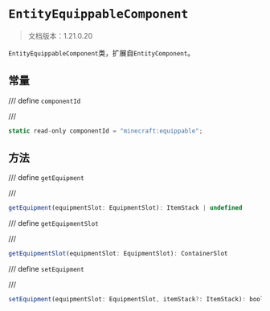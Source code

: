 # `EntityEquippableComponent`

> 文档版本：1.21.0.20

`EntityEquippableComponent`类，扩展自`EntityComponent`。

## 常量

/// define
`componentId`


///

```js
static read-only componentId = "minecraft:equippable";
```


## 方法

/// define
`getEquipment`


///

```js
getEquipment(equipmentSlot: EquipmentSlot): ItemStack | undefined
```


/// define
`getEquipmentSlot`


///

```js
getEquipmentSlot(equipmentSlot: EquipmentSlot): ContainerSlot
```


/// define
`setEquipment`


///

```js
setEquipment(equipmentSlot: EquipmentSlot, itemStack?: ItemStack): boolean
```

